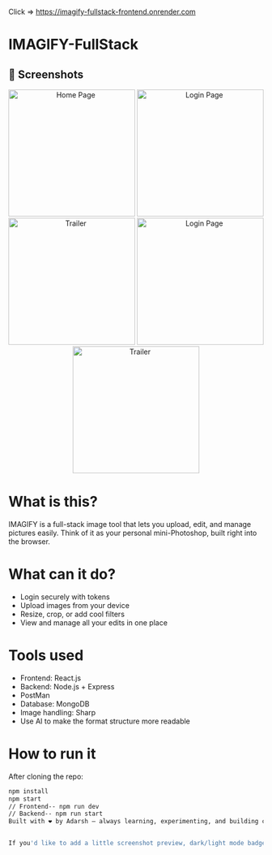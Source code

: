 Click => https://imagify-fullstack-frontend.onrender.com

# IMAGIFY-FullStack

## 📸 Screenshots  

<p align="center">
  <img src="./src/assets/Screenshot%20(191)" alt="Home Page" width="250"/>
  <img src="./src/assets/Screenshot%20(192).png" alt="Login Page" width="250"/>
  <img src="./src/assets/Screenshot%20(193)" alt="Trailer" width="250"/>
  <img src="./src/assets/Screenshot%20(194).png" alt="Login Page" width="250"/>
  <img src="./src/assets/Screenshot%20(195)" alt="Trailer" width="250"/>
</p>

# What is this?
IMAGIFY is a full-stack image tool that lets you upload, edit, and manage pictures easily. Think of it as your personal mini-Photoshop, built right into the browser.

# What can it do?
- Login securely with tokens
- Upload images from your device
- Resize, crop, or add cool filters
- View and manage all your edits in one place

# Tools used
- Frontend: React.js
- Backend: Node.js + Express
- PostMan
- Database: MongoDB
- Image handling: Sharp
- Use AI to make the format structure more readable

# How to run it
After cloning the repo:
```bash
npm install
npm start
// Frontend-- npm run dev
// Backend-- npm run start
Built with ❤️ by Adarsh — always learning, experimenting, and building cool stuff


If you'd like to add a little screenshot preview, dark/light mode badge, or contributor guide, I can help with that too. Want this to reflect your vibe more? Just say the word!

